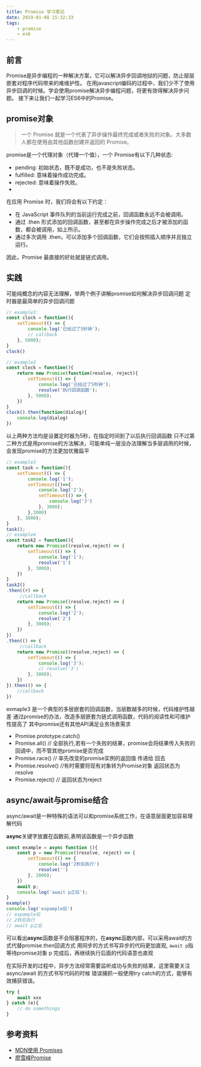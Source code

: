 ```yaml
---
title: Promise 学习笔记
date: 2019-01-08 15:32:33
tags:
    - promise
    - es6
---
```

## 前言
Promise是异步编程的一种解决方案，它可以解决异步回调地狱的问题，防止层层嵌套对程序代码带来的难维护性。
在用javascript编码的过程中，我们少不了使用异步回调的时候。学会使用promise解决异步编程问题，将更有效得解决异步问题。
接下来让我们一起学习ES6中的Promise。

## promise对象
>一个 Promise 就是一个代表了异步操作最终完成或者失败的对象。大多数人都在使用由其他函数创建并返回的 Promise。

promise是一个代理对象（代理一个值），一个 Promise有以下几种状态:
- pending: 初始状态，既不是成功，也不是失败状态。
- fulfilled: 意味着操作成功完成。
- rejected: 意味着操作失败。
- 
在应用 Promise 时，我们将会有以下约定：
- 在 JavaScript 事件队列的当前运行完成之前，回调函数永远不会被调用。
- 通过 .then 形式添加的回调函数，甚至都在异步操作完成之后才被添加的函数，都会被调用，如上所示。
- 通过多次调用 .then，可以添加多个回调函数，它们会按照插入顺序并且独立运行。

因此，Promise 最直接的好处就是链式调用。
## 实践
可能纯概念的内容无法理解，举两个例子讲解promise如何解决异步回调问题
定时器是最简单的异步回调问题
```js
// example1:
const clock = function(){
    setTimeout(() => {
        console.log('已经过了5秒钟');
        // callback
    }, 5000);
}
clock()

// example2
const clock = function(){
    return new Promise(function(resolve, reject){
        setTimeout(() => {
            console.log('已经过了5秒钟');
            resolve('执行回调函数');
        }, 5000);
    })
}
clock().then(function(dialog){
    console.log(dialog)
})

```
以上两种方法均是设置定时器为5秒，在指定时间到了以后执行回调函数
只不过第二种方式是用promise的方法解决，可能单纯一层没办法理解当多层调用的时候，会发现promise的方法更加优雅扁平
```js
// example3
const task = function(){
    setTimeout(() => {
        console.log('1');
        setTimeout(()=>{
            console.log('2');
            setTimeout(() => {
                console.log('3')
            }, 3000);
        },3000)
    }, 3000);
}
task();
// example4
const task2 = function(){
    return new Promise((resolve,reject) => {
        setTimeout(() => {
            console.log('1');
            resolve('1')
        }, 3000);
    })
}
task2()
.then((r) => {
     //callback
    return new Promise((resolve,reject) => {
        setTimeout(() => {
            console.log('2');
            resolve('2')
        }, 3000);
    })
})
.then(() => {
     //callback
    return new Promise((resolve,reject) => {
        setTimeout(() => {
            console.log('3');
            // resolve('3')
        }, 3000);
    })
}).then(() => {
    //callback
})
```
exmaple3 是一个典型的多层嵌套的回调函数，当层数越多的时候，代码维护性越差
通过promise的办法，改造多层嵌套为链式调用函数，代码的阅读性和可维护性提高了
其中promise还有其他API满足业务场景需求
- Promise.prototype.catch()
- Promise.all() // 全部执行,若有一个失败的结果，promise会将结果传入失败的回调中，而不管其他promise是否完成
- Promise.race() // 率先改变的promise实例的返回值 传递给 回去
- Promise.resolve() //有时需要将现有对象转为Promise对象 返回状态为resolve 
- Promise.reject() // 返回状态为reject

## async/await与promise结合
async/await是一种特殊的语法可以和promise系统工作，在语意层面更加容易理解代码

**async**关键字放置在函数前,表明该函数是一个异步函数
```js
const example = async function (){
    const p = new Promise((resolve, reject) => {
        setTimeout(() => {
            console.log('2秒后执行')
            resolve('')
        }, 2000);
    })
    await p;
    console.log('await p之后');
}
example()
console.log('expample后')
// expample后
// 2秒后执行
// await p之后
```
可以看出**async**函数是不会阻塞程序的，在**async**函数内部，可以采用await的方式代替promise.then回调方式
用同步的方式书写异步的代码更加直观, `await p`指等待promise对象 p 完成后，再继续执行后面的代码语意也直观

在实际开发的过程中，异步方法经常需要监听成功与失败的结果，这里需要关注 async/await 的方式书写代码的时候
错误捕抓一般使用try catch的方式，能够有效捕获错误。
```js
try {
    await xxx
} catch (e){
    // do somethings
}
```



## 参考资料
- [MDN使用 Promises](https://developer.mozilla.org/zh-CN/docs/Web/JavaScript/Guide/Using_promises)
- [廖雪峰Promise](https://www.liaoxuefeng.com/wiki/001434446689867b27157e896e74d51a89c25cc8b43bdb3000/0014345008539155e93fc16046d4bb7854943814c4f9dc2000)
